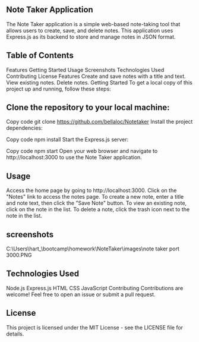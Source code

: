 ## Note Taker Application
The Note Taker application is a simple web-based note-taking tool that allows users to create, save, and delete notes. This application uses Express.js as its backend to store and manage notes in JSON format.

## Table of Contents
Features
Getting Started
Usage
Screenshots
Technologies Used
Contributing
License
Features
Create and save notes with a title and text.
View existing notes.
Delete notes.
Getting Started
To get a local copy of this project up and running, follow these steps:

## Clone the repository to your local machine:


Copy code
git clone <https://github.com/bellaloc/Notetaker>
Install the project dependencies:


Copy code
npm install
Start the Express.js server:


Copy code
npm start
Open your web browser and navigate to http://localhost:3000 to use the Note Taker application.

## Usage
Access the home page by going to http://localhost:3000.
Click on the "Notes" link to access the notes page.
To create a new note, enter a title and note text, then click the "Save Note" button.
To view an existing note, click on the note in the list.
To delete a note, click the trash icon next to the note in the list.

## screenshots
C:\Users\hart_\bootcamp\homework\NoteTaker\images\note taker port 3000.PNG

## Technologies Used
Node.js
Express.js
HTML
CSS
JavaScript
Contributing
Contributions are welcome! Feel free to open an issue or submit a pull request.

## License
This project is licensed under the MIT License - see the LICENSE file for details.




